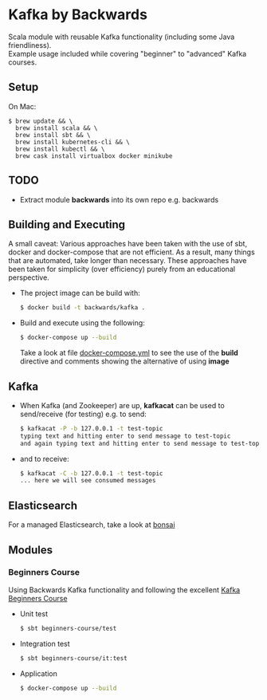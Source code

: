 # Kafka by Backwards

Scala module with reusable Kafka functionality (including some Java friendliness).<br/>
Example usage included while covering "beginner" to "advanced" Kafka courses.

## Setup
On Mac:
```
$ brew update && \
  brew install scala && \
  brew install sbt && \
  brew install kubernetes-cli && \
  brew install kubectl && \
  brew cask install virtualbox docker minikube
```

## TODO

- Extract module **backwards** into its own repo e.g. backwards

## Building and Executing

A small caveat: Various approaches have been taken with the use of sbt, docker and docker-compose that are not efficient.
As a result, many things that are automated, take longer than necessary.
These approaches have been taken for simplicity (over efficiency) purely from an educational perspective.

- The project image can be build with:
    ```bash
    $ docker build -t backwards/kafka .
    ```
  
- Build and execute using the following:
    ```bash
    $ docker-compose up --build
    ```
    Take a look at file [docker-compose.yml](docker-compose.yml) to see the use of the **build** directive and comments showing the alternative of using **image**
  
## Kafka

- When Kafka (and Zookeeper) are up, **kafkacat** can be used to send/receive (for testing) e.g. to send:
    ```bash
    $ kafkacat -P -b 127.0.0.1 -t test-topic
    typing text and hitting enter to send message to test-topic 
    and again typing text and hitting enter to send message to test-topic 
    ```

- and to receive:
    ```bash
    $ kafkacat -C -b 127.0.0.1 -t test-topic
    ... here we will see consumed messages
    ```

## Elasticsearch

For a managed Elasticsearch, take a look at [bonsai](https://bonsai.io/)

## Modules

### Beginners Course

Using Backwards Kafka functionality and following the excellent [Kafka Beginners Course](https://www.udemy.com/apache-kafka/learn/v4/overview)

- Unit test
    ```bash
    $ sbt beginners-course/test
    ```
    
- Integration test
    ```bash
    $ sbt beginners-course/it:test
    ```
    
- Application
    ```bash
    $ docker-compose up --build
    ```